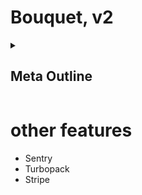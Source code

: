 # Bouquet, v2

<details>

<summary>

## Meta Outline

</summary>

## /app

- layout.tsx

- api

  - auth/[...nextauth]/
    route.ts
  - stripe-webhook/
    route.ts
  - others are server actions, where possible

- page.tsx
  - header
    - home
    - login/account
      - Next.Auth
      - Resend
      - e2e test w/ playwright
  - footer
    - logout
  - library
    - search, filter, sort
    - different views
- [audioId]/
  - page.tsx
  - checkout/
    - page.tsx
  - download/
    - page.tsx
- settings/
  - page.tsx
  - billing
    - page.tsx
  - sales
    - page.tsx
  - listings
    - page.tsx
    - new
      - page.tsx
    - [listingId]/
      - page.tsx
      - edit/
        - page.tsx
  - profile
    - page.tsx
- help/
  - page.tsx
- contact/
  - page.tsx
- faq/
  - page.tsx
- terms/
  - page.tsx
- privacy/
  - page.tsx

## /lib

- next-auth
- prisma
- resend
- stripe
- utils
- logging

## /components

- ui/shad-cn

## /prisma

- schema.prisma
- seed.ts
- client.ts
- backup.ts
</details>

# other features

- Sentry
- Turbopack
- Stripe
